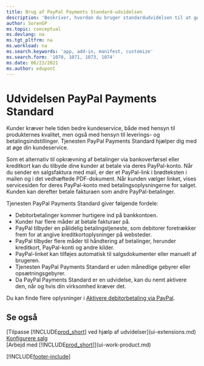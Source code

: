 ```yaml
---
title: Brug af PayPal Payments Standard-udvidelsen
description: 'Beskriver, hvordan du bruger standardudvidelsen til at gøre det muligt for kunder at foretage betalinger med PayPal.'
author: SorenGP
ms.topic: conceptual
ms.devlang: na
ms.tgt_pltfrm: na
ms.workload: na
ms.search.keywords: 'app, add-in, manifest, customize'
ms.search.form: '1070, 1071, 1073, 1074'
ms.date: 06/23/2021
ms.author: edupont
---
```

# Udvidelsen PayPal Payments Standard

Kunder kræver hele tiden bedre kundeservice, både med hensyn til produkternes kvalitet, men også med hensyn til leverings- og betalingsindstillinger. Tjenesten PayPal Payments Standard hjælper dig med at øge din kundeservice.

Som et alternativ til opkrævning af betalinger via bankoverførsel eller kreditkort kan du tilbyde dine kunder at betale via deres PayPal-konto. Når du sender en salgsfaktura med mail, er der et PayPal-link i brødteksten i mailen og i det vedhæftede PDF-dokument. Når kunden vælger linket, vises servicesiden for deres PayPal-konto med betalingsoplysningerne for salget. Kunden kan derefter betale fakturaen som andre PayPal-betalinger.

Tjenesten PayPal Payments Standard giver følgende fordele:

* Debitorbetalinger kommer hurtigere ind på bankkontoen.
* Kunder har flere måder at betale fakturaer på.
* PayPal tilbyder en pålidelig betalingstjeneste, som debitorer foretrækker frem for at angive kreditkortoplysninger på websteder.
* PayPal tilbyder flere måder til håndtering af betalinger, herunder kreditkort, PayPal-konti og andre kilder.
* PayPal-linket kan tilføjes automatisk til salgsdokumenter eller manuelt af brugeren.
* Tjenesten PayPal Payments Standard er uden månedlige gebyrer eller opsætningsgebyrer.
* Da PayPal Payments Standard er en udvidelse, kan du nemt aktivere den, når og hvis din virksomhed kræver det.  

Du kan finde flere oplysninger i [Aktivere debitorbetaling via PayPal](sales-how-enable-payment-service-extensions.md).

## Se også

[Tilpasse [!INCLUDE[prod_short](includes/prod_short.md)] ved hjælp af udvidelser](ui-extensions.md)  
[Konfigurere salg](sales-setup-sales.md)  
[Arbejd med [!INCLUDE[prod_short](includes/prod_short.md)]](ui-work-product.md)  

[!INCLUDE[footer-include](includes/footer-banner.md)]
